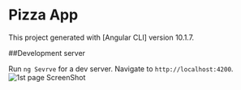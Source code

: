 # Pizza App

This project generated with [Angular CLI] version 10.1.7.

##Development server

Run `ng Sevrve` for a dev server. Navigate to `http://localhost:4200`.
![1st page ScreenShot](assets/screen1.PNG)